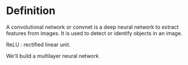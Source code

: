 # Definition
A convolutional network or convnet is a deep neural network to extract features from images. It is used to detect or identify objects in an image.

ReLU : rectified linear unit.

We'll build a multilayer neural network 
